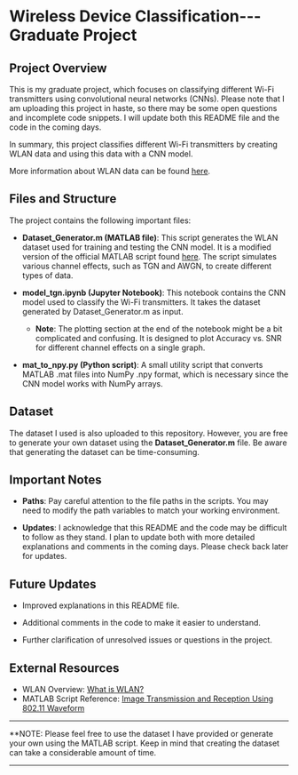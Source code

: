 # Wireless Device Classification---Graduate Project
## Project Overview

This is my graduate project, which focuses on classifying different Wi-Fi transmitters using convolutional neural networks (CNNs). Please note that I am uploading this project in haste, so there may be some open questions and incomplete code snippets. I will update both this README file and the code in the coming days.

In summary, this project classifies different Wi-Fi transmitters by creating WLAN data and using this data with a CNN model.

More information about WLAN data can be found [here](https://www.mathworks.com/help/wlan/gs/what-is-wlan.html).

## Files and Structure

The project contains the following important files:

* **Dataset_Generator.m (MATLAB file)**: This script generates the WLAN dataset used for training and testing the CNN model. It is a modified version of the official MATLAB script found [here](https://www.mathworks.com/help/wlan/ug/image-transmission-reception-using-802-11-waveform-sdr.html). The script simulates various channel effects, such as TGN and AWGN, to create different types of data.

* **model_tgn.ipynb (Jupyter Notebook)**: This notebook contains the CNN model used to classify the Wi-Fi transmitters. It takes the dataset generated by Dataset_Generator.m as input.

  * **Note**: The plotting section at the end of the notebook might be a bit complicated and confusing. It is designed to plot Accuracy vs. SNR for different channel effects on a single graph.

* **mat_to_npy.py (Python script)**: A small utility script that converts MATLAB .mat files into NumPy .npy format, which is necessary since the CNN model works with NumPy arrays.

## Dataset

The dataset I used is also uploaded to this repository. However, you are free to generate your own dataset using the **Dataset_Generator.m** file. Be aware that generating the dataset can be time-consuming.

## Important Notes

* **Paths**: Pay careful attention to the file paths in the scripts. You may need to modify the path variables to match your working environment.

* **Updates**: I acknowledge that this README and the code may be difficult to follow as they stand. I plan to update both with more detailed explanations and comments in the coming days. Please check back later for updates.

## Future Updates

* Improved explanations in this README file.

* Additional comments in the code to make it easier to understand.

* Further clarification of unresolved issues or questions in the project.

## External Resources

+ WLAN Overview: [What is WLAN?](https://www.mathworks.com/help/wlan/gs/what-is-wlan.html)
+ MATLAB Script Reference: [Image Transmission and Reception Using 802.11 Waveform](https://www.mathworks.com/help/wlan/ug/image-transmission-reception-using-802-11-waveform-sdr.html)

-----------------------------------------------------------------------------------------------------------------------------------------------------------------------------------------------------------------------------

**NOTE: Please feel free to use the dataset I have provided or generate your own using the MATLAB script. Keep in mind that creating the dataset can take a considerable amount of time.

-----------------------------------------------------------------------------------------------------------------------------------------------------------------------------------------------------------------------------
